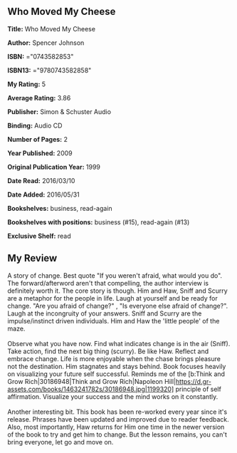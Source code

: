 ## Who Moved My Cheese

**Title:** Who Moved My Cheese

**Author:** Spencer Johnson

**ISBN:** ="0743582853"

**ISBN13:** ="9780743582858"

**My Rating:** 5

**Average Rating:** 3.86

**Publisher:** Simon & Schuster Audio

**Binding:** Audio CD

**Number of Pages:** 2

**Year Published:** 2009

**Original Publication Year:** 1999

**Date Read:** 2016/03/10

**Date Added:** 2016/05/31

**Bookshelves:** business, read-again

**Bookshelves with positions:** business (#15), read-again (#13)

**Exclusive Shelf:** read


## My Review

A story of change. Best quote "If you weren't afraid, what would you do". The forward/afterword aren't that compelling, the author interview is definitely worth it. The core story is though. Him and Haw, Sniff and Scurry are a metaphor for the people in life. Laugh at yourself and be ready for change. "Are you afraid of change?" , "Is everyone else afraid of change?". Laugh at the incongruity of your answers. Sniff and Scurry are the impulse/instinct driven individuals. Him and Haw the 'little people' of the maze.<br/><br/>Observe what you have now. Find what indicates change is in the air (Sniff). Take action, find the next big thing (scurry). Be like Haw. Reflect and embrace change. Life is more enjoyable when the chase brings pleasure not the destination. Him stagnates and stays behind. Book focuses heavily on visualizing your future self successful. Reminds me of the [b:Think and Grow Rich|30186948|Think and Grow Rich|Napoleon Hill|https://d.gr-assets.com/books/1463241782s/30186948.jpg|1199320] principle of self affirmation. Visualize your success and the mind works on it constantly.<br/><br/>Another interesting bit. This book has been re-worked every year since it's release. Phrases have been updated and improved due to reader feedback. Also, most importantly, Haw returns for Him one time in the newer version of the book to try and get him to change. But the lesson remains, you can't bring everyone, let go and move on.
